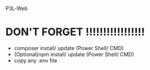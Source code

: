 P3L-Web

# DON'T FORGET !!!!!!!!!!!!!!!!!
- composer install/ update (Power Shell/ CMD)
- (Optional)npm install/ update (Power Shell/ CMD)
- copy any .env file
